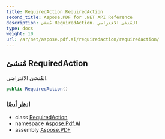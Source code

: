 ```yaml
---
title: RequiredAction.RequiredAction
second_title: Aspose.PDF for .NET API Reference
description: مُنشئ RequiredAction. المُنشئ الافتراضي
type: docs
weight: 10
url: /ar/net/aspose.pdf.ai/requiredaction/requiredaction/
---
```

## مُنشئ RequiredAction

المُنشئ الافتراضي.

```csharp
public RequiredAction()
```

### انظر أيضًا

* class [RequiredAction](../)
* namespace [Aspose.Pdf.AI](../../../aspose.pdf.ai/)
* assembly [Aspose.PDF](../../../)